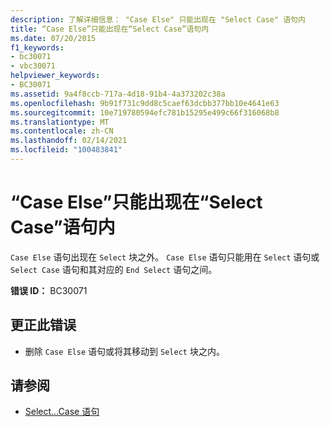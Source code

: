 ```yaml
---
description: 了解详细信息： "Case Else" 只能出现在 "Select Case" 语句内
title: “Case Else”只能出现在“Select Case”语句内
ms.date: 07/20/2015
f1_keywords:
- bc30071
- vbc30071
helpviewer_keywords:
- BC30071
ms.assetid: 9a4f8ccb-717a-4d18-91b4-4a373202c38a
ms.openlocfilehash: 9b91f731c9dd8c5caef63dcbb377bb10e4641e63
ms.sourcegitcommit: 10e719780594efc781b15295e499c66f316068b8
ms.translationtype: MT
ms.contentlocale: zh-CN
ms.lasthandoff: 02/14/2021
ms.locfileid: "100483841"
---
```

# <a name="case-else-can-only-appear-inside-a-select-case-statement"></a>“Case Else”只能出现在“Select Case”语句内

`Case Else` 语句出现在 `Select` 块之外。 `Case Else` 语句只能用在 `Select` 语句或 `Select Case` 语句和其对应的 `End Select` 语句之间。  
  
 **错误 ID：** BC30071  
  
## <a name="to-correct-this-error"></a>更正此错误  
  
- 删除 `Case Else` 语句或将其移动到 `Select` 块之内。  
  
## <a name="see-also"></a>请参阅

- [Select...Case 语句](../language-reference/statements/select-case-statement.md)
